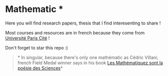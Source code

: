 # Mathematic \*

Here you will find research papers, thesis that I find interesenting to share !

Most courses and resources are in french because they come from [Université Paris Cité](u-paris.fr) !

Don't forget to star this repo :)

> \* In singular, because there's only one mathématic as Cédric Villani, french Field Medal winner says in his book [Les Mathématiquez sont la poésie des Sciences](https://www.amazon.com/math%C3%A9matiques-sont-po%C3%A9sie-sciences-math%C3%A9matique/dp/2081422417)*

